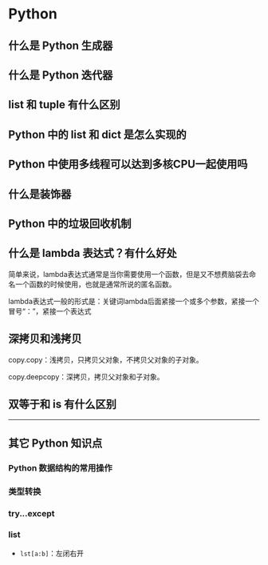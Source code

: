 # Python

## 什么是 Python 生成器

## 什么是 Python 迭代器

## list 和 tuple 有什么区别

## Python 中的 list 和 dict 是怎么实现的

## Python 中使用多线程可以达到多核CPU一起使用吗

## 什么是装饰器

## Python 中的垃圾回收机制

## 什么是 lambda 表达式？有什么好处
简单来说，lambda表达式通常是当你需要使用一个函数，但是又不想费脑袋去命名一个函数的时候使用，也就是通常所说的匿名函数。

lambda表达式一般的形式是：关键词lambda后面紧接一个或多个参数，紧接一个冒号“：”，紧接一个表达式

## 深拷贝和浅拷贝
copy.copy：浅拷贝，只拷贝父对象，不拷贝父对象的子对象。

copy.deepcopy：深拷贝，拷贝父对象和子对象。

## 双等于和 is 有什么区别

------

## 其它 Python 知识点

### Python 数据结构的常用操作

### 类型转换

### try...except

### list
- ```lst[a:b]```：左闭右开